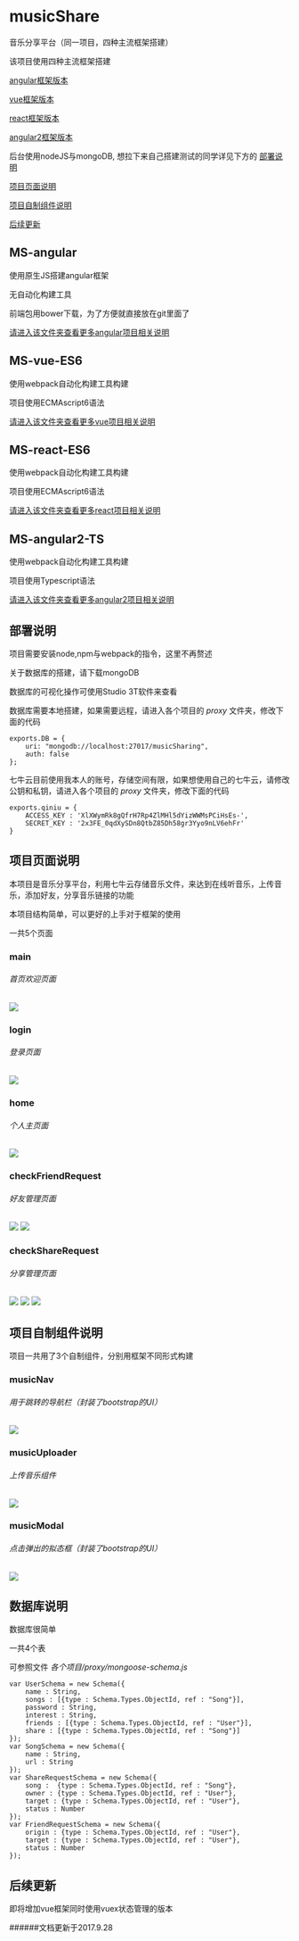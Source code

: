 # musicShare
音乐分享平台（同一项目，四种主流框架搭建）

该项目使用四种主流框架搭建

[angular框架版本](#angular)

[vue框架版本](#vue)

[react框架版本](#react)

[angular2框架版本](#angular2)

后台使用nodeJS与mongoDB, 想拉下来自己搭建测试的同学详见下方的 [部署说明](#deploy)

[项目页面说明](#page)

[项目自制组件说明](#components)

[后续更新](#next)

<h2 id="angular">MS-angular</h2>
使用原生JS搭建angular框架

无自动化构建工具

前端包用bower下载，为了方便就直接放在git里面了

[请进入该文件夹查看更多angular项目相关说明](https://github.com/hjp007/musicShare/tree/master/MS-angular)

<h2 id="vue">MS-vue-ES6</h2>
使用webpack自动化构建工具构建

项目使用ECMAscript6语法

[请进入该文件夹查看更多vue项目相关说明](https://github.com/hjp007/musicShare/tree/master/MS-vue-ES6)

<h2 id="react">MS-react-ES6</h2>
使用webpack自动化构建工具构建

项目使用ECMAscript6语法

[请进入该文件夹查看更多react项目相关说明](https://github.com/hjp007/musicShare/tree/master/MS-react-ES6)

<h2 id="angular2">MS-angular2-TS</h2>
使用webpack自动化构建工具构建

项目使用Typescript语法

[请进入该文件夹查看更多angular2项目相关说明](https://github.com/hjp007/musicShare/tree/master/MS-angular2-TS)

<h2 id="deploy">部署说明</h2>

项目需要安装node,npm与webpack的指令，这里不再赘述

关于数据库的搭建，请下载mongoDB

数据库的可视化操作可使用Studio 3T软件来查看

数据库需要本地搭建，如果需要远程，请进入各个项目的 *proxy* 文件夹，修改下面的代码

    exports.DB = {
	    uri: "mongodb://localhost:27017/musicSharing",
	    auth: false
	};

七牛云目前使用我本人的账号，存储空间有限，如果想使用自己的七牛云，请修改公钥和私钥，请进入各个项目的 *proxy* 文件夹，修改下面的代码

	exports.qiniu = {
		ACCESS_KEY : 'XlXWymRk8gQfrH7Rp4ZlMHl5dYizWWMsPCiHsEs-', 
		SECRET_KEY : '2x3FE_0qdXySDn8QtbZ85Dh58gr3Yyo9nLV6ehFr'
	}

<h2 id='page'>项目页面说明</h2> 
本项目是音乐分享平台，利用七牛云存储音乐文件，来达到在线听音乐，上传音乐，添加好友，分享音乐链接的功能

本项目结构简单，可以更好的上手对于框架的使用

一共5个页面

### main
###### 首页欢迎页面
![](doc/main_page.png) 

### login
###### 登录页面
![](doc/login_page.png) 

### home
###### 个人主页面
![](doc/home_page.png) 

### checkFriendRequest
###### 好友管理页面
![](doc/checkFriendRequest_page.png) 
![](doc/checkFriendRequest2_page.png) 

### checkShareRequest
###### 分享管理页面
![](doc/checkShareRequest_page.png) 
![](doc/checkShareRequest2_page.png) 
![](doc/checkShareRequest3_page.png) 

<h2 id="components">项目自制组件说明</h2> 
项目一共用了3个自制组件，分别用框架不同形式构建

### musicNav
###### 用于跳转的导航栏（封装了bootstrap的UI）
![](doc/musicNav_component.png) 

### musicUploader
###### 上传音乐组件
![](doc/musicUploader_component.png) 

### musicModal
###### 点击弹出的拟态框（封装了bootstrap的UI）
![](doc/checkShareRequest2_page.png) 

## 数据库说明
数据库很简单

一共4个表

可参照文件 _各个项目/proxy/mongoose-schema.js_ 

	var UserSchema = new Schema({
		name : String, 
		songs : [{type : Schema.Types.ObjectId, ref : "Song"}], 
		password : String, 
		interest : String, 
		friends : [{type : Schema.Types.ObjectId, ref : "User"}], 
		share : [{type : Schema.Types.ObjectId, ref : "Song"}]
	});
	var SongSchema = new Schema({
		name : String, 
		url : String
	});
	var ShareRequestSchema = new Schema({
		song :  {type : Schema.Types.ObjectId, ref : "Song"}, 
		owner : {type : Schema.Types.ObjectId, ref : "User"}, 
		target : {type : Schema.Types.ObjectId, ref : "User"}, 
		status : Number
	});
	var FriendRequestSchema = new Schema({
		origin : {type : Schema.Types.ObjectId, ref : "User"}, 
		target : {type : Schema.Types.ObjectId, ref : "User"}, 
	    status : Number
	});

<h2 id="next">后续更新</h2> 
即将增加vue框架同时使用vuex状态管理的版本

######文档更新于2017.9.28